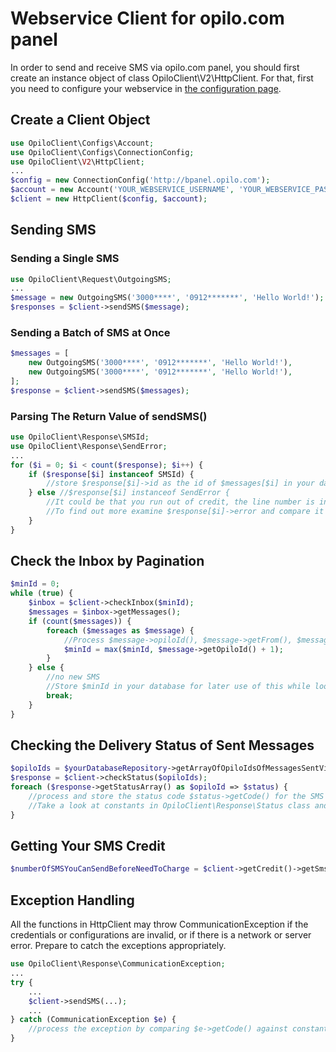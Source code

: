 # Webservice Client for opilo.com panel

In order to send and receive SMS via opilo.com panel, you should first create an instance object of class OpiloClient\V2\HttpClient.
For that, first you need to configure your webservice in [the configuration page](http://bpanel.opilo.com/api).
## Create a Client Object
```php
use OpiloClient\Configs\Account;
use OpiloClient\Configs\ConnectionConfig;
use OpiloClient\V2\HttpClient;
...
$config = new ConnectionConfig('http://bpanel.opilo.com');
$account = new Account('YOUR_WEBSERVICE_USERNAME', 'YOUR_WEBSERVICE_PASSWORD');
$client = new HttpClient($config, $account);
```
## Sending SMS
### Sending a Single SMS
```php
use OpiloClient\Request\OutgoingSMS;
...
$message = new OutgoingSMS('3000****', '0912*******', 'Hello World!');
$responses = $client->sendSMS($message);
```
### Sending a Batch of SMS at Once

```php
$messages = [
    new OutgoingSMS('3000****', '0912*******', 'Hello World!'),
    new OutgoingSMS('3000****', '0912*******', 'Hello World!'),
];
$response = $client->sendSMS($messages);
```

### Parsing The Return Value of sendSMS()
```php
use OpiloClient\Response\SMSId;
use OpiloClient\Response\SendError;
...
for ($i = 0; $i < count($response); $i++) {
    if ($response[$i] instanceof SMSId) {
        //store $response[$i]->id as the id of $messages[$i] in your database and schedule for checking status if needed
    } else //$response[$i] instanceof SendError {
        //It could be that you run out of credit, the line number is invalid, or the receiver number is invalid.
        //To find out more examine $response[$i]->error and compare it against constants in SendError class
    }
}
```

## Check the Inbox by Pagination
```php
$minId = 0;
while (true) {
    $inbox = $client->checkInbox($minId);
    $messages = $inbox->getMessages();
    if (count($messages)) {
        foreach ($messages as $message) {
            //Process $message->opiloId(), $message->getFrom(), $message->getTo(), $message->getText(), and $message->getReceivedAt() and store them in your database
            $minId = max($minId, $message->getOpiloId() + 1);
        }
    } else {
        //no new SMS
        //Store $minId in your database for later use of this while loop! You don't need to start from 0 tomorrow!
        break;
    }
}
```

## Checking the Delivery Status of Sent Messages
```php
$opiloIds = $yourDatabaseRepository->getArrayOfOpiloIdsOfMessagesSentViaSendSMSFunction();
$response = $client->checkStatus($opiloIds);
foreach ($response->getStatusArray() as $opiloId => $status) {
    //process and store the status code $status->getCode() for the SMS with Id $opiloId
    //Take a look at constants in OpiloClient\Response\Status class and their meanings
}
```

## Getting Your SMS Credit
```php
$numberOfSMSYouCanSendBeforeNeedToCharge = $client->getCredit()->getSmsPageCount();
```

## Exception Handling
All the functions in HttpClient may throw CommunicationException if the credentials or configurations are invalid, or if there is a network or server error.
Prepare to catch the exceptions appropriately.

```php
use OpiloClient\Response\CommunicationException;
...
try {
    ...
    $client->sendSMS(...);
    ...
} catch (CommunicationException $e) {
    //process the exception by comparing $e->getCode() against constants defined in CommunicationException class.
}
```
